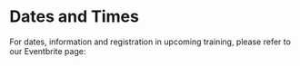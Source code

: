 # Dates and Times

For dates, information and registration in upcoming training, please refer to our Eventbrite page:




